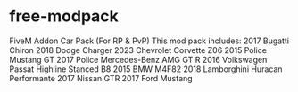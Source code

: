 # free-modpack
FiveM Addon Car Pack (For RP &amp; PvP) 
This mod pack includes: 
2017 Bugatti Chiron
2018 Dodge Charger
2023 Chevrolet Corvette Z06
2015 Police Mustang GT
2017 Police Mercedes-Benz AMG GT R
2016 Volkswagen Passat Highline Stanced B8
2015 BMW M4F82
2018 Lamborghini Huracan Performante
2017 Nissan GTR
2017 Ford Mustang
